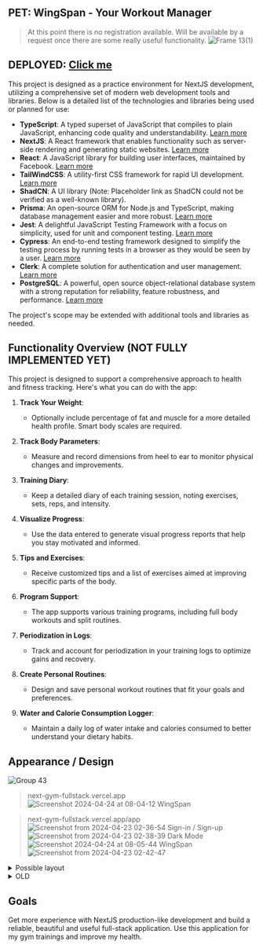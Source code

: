 ## PET: WingSpan - Your Workout Manager 
> At this point there is no registration available. Will be available by a request once there are some really useful functionality. 
![Frame 13(1)](https://github.com/limarkdl/next-gym-fullstack/assets/116545670/c0753175-2853-45d1-9ead-afa78db4d439)



## DEPLOYED: [Click me](https://next-gym-fullstack.vercel.app/)


This project is designed as a practice environment for NextJS development, utilizing a comprehensive set of modern web development tools and libraries. Below is a detailed list of the technologies and libraries being used or planned for use:

- **TypeScript**: A typed superset of JavaScript that compiles to plain JavaScript, enhancing code quality and understandability. [Learn more](https://www.typescriptlang.org/)
- **NextJS**: A React framework that enables functionality such as server-side rendering and generating static websites. [Learn more](https://nextjs.org/)
- **React**: A JavaScript library for building user interfaces, maintained by Facebook. [Learn more](https://reactjs.org/)
- **TailWindCSS**: A utility-first CSS framework for rapid UI development. [Learn more](https://tailwindcss.com/)
- **ShadCN**: A UI library (Note: Placeholder link as ShadCN could not be verified as a well-known library).
- **Prisma**: An open-source ORM for Node.js and TypeScript, making database management easier and more robust. [Learn more](https://www.prisma.io/)
- **Jest**: A delightful JavaScript Testing Framework with a focus on simplicity, used for unit and component testing. [Learn more](https://jestjs.io/)
- **Cypress**: An end-to-end testing framework designed to simplify the testing process by running tests in a browser as they would be seen by a user. [Learn more](https://www.cypress.io/)
- **Clerk**: A complete solution for authentication and user management. [Learn more](https://clerk.com/)
- **PostgreSQL**: A powerful, open source object-relational database system with a strong reputation for reliability, feature robustness, and performance. [Learn more](https://www.postgresql.org/)

The project's scope may be extended with additional tools and libraries as needed.

## Functionality Overview (NOT FULLY IMPLEMENTED YET)

This project is designed to support a comprehensive approach to health and fitness tracking. Here's what you can do with the app:

1. **Track Your Weight**:
   - Optionally include percentage of fat and muscle for a more detailed health profile. Smart body scales are required.

2. **Track Body Parameters**:
   - Measure and record dimensions from heel to ear to monitor physical changes and improvements.

3. **Training Diary**:
   - Keep a detailed diary of each training session, noting exercises, sets, reps, and intensity.

4. **Visualize Progress**:
   - Use the data entered to generate visual progress reports that help you stay motivated and informed.

5. **Tips and Exercises**:
   - Receive customized tips and a list of exercises aimed at improving specific parts of the body.

6. **Program Support**:
   - The app supports various training programs, including full body workouts and split routines.

7. **Periodization in Logs**:
   - Track and account for periodization in your training logs to optimize gains and recovery.

8. **Create Personal Routines**:
   - Design and save personal workout routines that fit your goals and preferences.

9. **Water and Calorie Consumption Logger**:
   - Maintain a daily log of water intake and calories consumed to better understand your dietary habits.


## Appearance / Design

![Group 43](https://github.com/limarkdl/next-gym-fullstack/assets/116545670/2d4a1bcd-3bcc-4acb-9b48-9a1ab8e752d6)
> next-gym-fullstack.vercel.app
![Screenshot 2024-04-24 at 08-04-12 WingSpan](https://github.com/limarkdl/next-gym-fullstack/assets/116545670/ac0f5810-0534-4e94-b56b-2a38f097075f)

> next-gym-fullstack.vercel.app/app
![Screenshot from 2024-04-23 02-36-54](https://github.com/limarkdl/next-gym-fullstack/assets/116545670/ad60c607-97bf-4469-a8fe-cc1677d28973)
> Sign-in / Sign-up
![Screenshot from 2024-04-23 02-38-39](https://github.com/limarkdl/next-gym-fullstack/assets/116545670/d7f02f07-4029-4e3e-8391-93e7c205f3f1)
> Dark Mode
![Screenshot 2024-04-24 at 08-05-44 WingSpan](https://github.com/limarkdl/next-gym-fullstack/assets/116545670/f8ddcf6d-707a-4934-bb2f-a011debb10b7)
![Screenshot from 2024-04-23 02-42-47](https://github.com/limarkdl/next-gym-fullstack/assets/116545670/554fd625-ee00-4c40-9f69-67ac7316a018)


<details>
   <summary>Possible layout</summary>
   
![MacBook Pro 16_ - 1(2)](https://github.com/limarkdl/next-gym-fullstack/assets/116545670/38b734b3-49e6-4468-b2de-53f8c2ff4e4c)
   
</details>





<details>
  <summary>OLD</summary>


![изображение](https://github.com/limarkdl/next-gym-fullstack/assets/116545670/8c0ae531-a9f4-444a-a303-0b08076ce2f0)
![Снимок экрана от 2024-04-19 03-28-32](https://github.com/limarkdl/next-gym-fullstack/assets/116545670/7defa1f7-1062-415a-b452-021bcf447064)
![изображение](https://github.com/limarkdl/next-gym-fullstack/assets/116545670/0041bd43-8bc2-4fc1-ae02-a03a314b8d4a)
![Снимок экрана от 2024-04-19 03-32-11](https://github.com/limarkdl/next-gym-fullstack/assets/116545670/43b37e69-7571-4555-a144-dc5e7ee91ef6)
![изображение](https://github.com/limarkdl/next-gym-fullstack/assets/116545670/424ae9fd-34c8-4561-a471-d349e31a55cb)


  
</details>

## Goals

Get more experience with NextJS production-like development and build a reliable, beautiful and useful full-stack application. 
Use this application for my gym trainings and improve my health.

